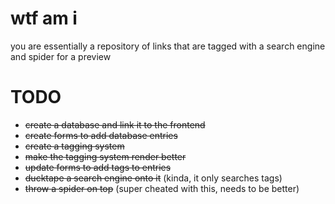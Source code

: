 # wtf am i
you are essentially a repository of links that are tagged with a search engine and spider for a preview
# TODO
- ~~create a database and link it to the frontend~~
- ~~create forms to add database entries~~
- ~~create a tagging system~~
- ~~make the tagging system render better~~
- ~~update forms to add tags to entries~~
- ~~ducktape a search engine onto it~~ (kinda, it only searches tags)
- ~~throw a spider on top~~ (super cheated with this, needs to be better)
